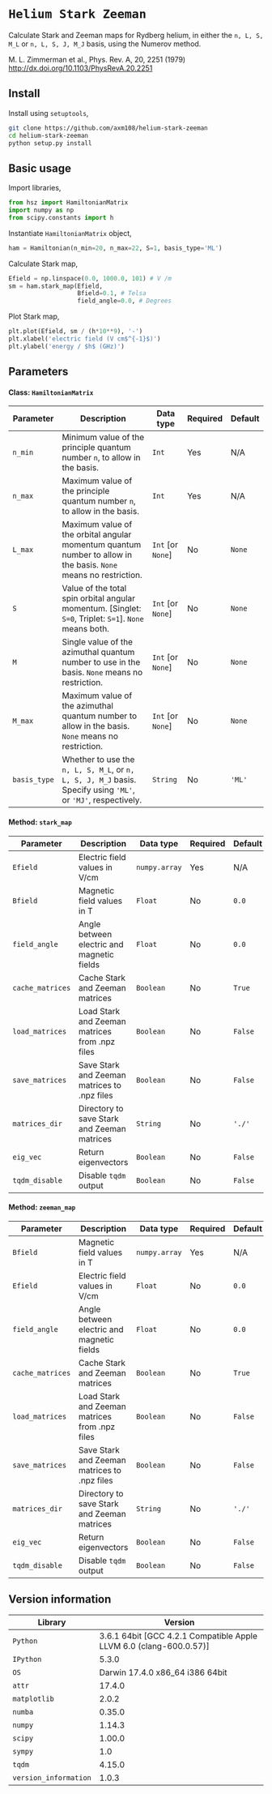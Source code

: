 `Helium Stark Zeeman`
===============

Calculate Stark and Zeeman maps for Rydberg helium, in either the `n, L, S, M_L` or `n, L, S, J, M_J` basis, using the
Numerov method.

M. L. Zimmerman et al., Phys. Rev. A, 20, 2251 (1979)
http://dx.doi.org/10.1103/PhysRevA.20.2251

Install
-------

Install using `setuptools`,
```bash
git clone https://github.com/axm108/helium-stark-zeeman
cd helium-stark-zeeman
python setup.py install
```

Basic usage
-------

Import libraries,
```python
from hsz import HamiltonianMatrix
import numpy as np
from scipy.constants import h
```
Instantiate `HamiltonianMatrix` object,
```python
ham = Hamiltonian(n_min=20, n_max=22, S=1, basis_type='ML')
```

Calculate Stark map,
```python
Efield = np.linspace(0.0, 1000.0, 101) # V /m
sm = ham.stark_map(Efield,
                   Bfield=0.1, # Telsa
                   field_angle=0.0, # Degrees
```

Plot Stark map,
```python
plt.plot(Efield, sm / (h*10**9), '-')
plt.xlabel('electric field (V cm$^{-1}$)')
plt.ylabel('energy / $h$ (GHz)')
```

Parameters
-------

#### Class: `HamiltonianMatrix`
| Parameter  | Description | Data type | Required | Default |
| ------------ | ------------ | ------------ | ------------ | ------------ |
| `n_min` | Minimum value of the principle quantum number `n`, to allow in the basis. | `Int` | Yes | N/A |
| `n_max` | Maximum value of the principle quantum number `n`, to allow in the basis. | `Int` | Yes | N/A |
| `L_max` | Maximum value of the orbital angular momentum quantum number to allow in the basis. `None` means no restriction. | `Int` [or `None`] | No | `None` |
| `S` | Value of the total spin orbital angular momentum. [Singlet: `S=0`, Triplet: `S=1`]. `None` means both.  | `Int` [or `None`] | No | `None` |
| `M` | Single value of the azimuthal quantum number to use in the basis. `None` means no restriction. | `Int` [or `None`] | No | `None` |
| `M_max` | Maximum value of the azimuthal quantum number to allow in the basis. `None` means no restriction. | `Int` [or `None`] | No | `None` |
| `basis_type` | Whether to use the `n, L, S, M_L`, or `n, L, S, J, M_J` basis. Specify using `'ML'`, or `'MJ'`, respectively. | `String` | No | `'ML'` |

#### Method: `stark_map`
| Parameter  | Description | Data type | Required | Default |
| ------------ | ------------ | ------------ | ------------ | ------------ |
| `Efield`  | Electric field values in V/cm | `numpy.array` | Yes  | N/A |
| `Bfield`  | Magnetic field values in T  | `Float`  | No  | `0.0` |
| `field_angle` | Angle between electric and magnetic fields | `Float` | No | `0.0` |
| `cache_matrices` | Cache Stark and Zeeman matrices | `Boolean` | No | `True` |
| `load_matrices` | Load Stark and Zeeman matrices from .npz files | `Boolean` | No | `False` |
| `save_matrices` | Save Stark and Zeeman matrices to .npz files | `Boolean` | No | `False` |
| `matrices_dir` | Directory to save Stark and Zeeman matrices | `String` | No | `'./'` |
| `eig_vec` | Return eigenvectors | `Boolean` | No | `False` |
| `tqdm_disable` | Disable `tqdm` output | `Boolean` | No | `False` |

#### Method: `zeeman_map`
| Parameter  | Description | Data type | Required | Default |
| ------------ | ------------ | ------------ | ------------ | ------------ |
| `Bfield`  | Magnetic field values in T | `numpy.array` | Yes  | N/A |
| `Efield`  | Electric field values in V/cm  | `Float`  | No  | `0.0` |
| `field_angle` | Angle between electric and magnetic fields | `Float` | No | `0.0` |
| `cache_matrices` | Cache Stark and Zeeman matrices | `Boolean` | No | `True` |
| `load_matrices` | Load Stark and Zeeman matrices from .npz files | `Boolean` | No | `False` |
| `save_matrices` | Save Stark and Zeeman matrices to .npz files | `Boolean` | No | `False` |
| `matrices_dir` | Directory to save Stark and Zeeman matrices | `String` | No | `'./'` |
| `eig_vec` | Return eigenvectors | `Boolean` | No | `False` |
| `tqdm_disable` | Disable `tqdm` output | `Boolean` | No | `False` |

Version information
-------------------

| Library  | Version |
| ------------ | ------------ |
| `Python`  | 3.6.1 64bit [GCC 4.2.1 Compatible Apple LLVM 6.0 (clang-600.0.57)] |
| `IPython` | 5.3.0 |
| `OS` | Darwin 17.4.0 x86_64 i386 64bit |
| `attr` | 17.4.0 |
| `matplotlib` | 2.0.2 |
| `numba` | 0.35.0 |
| `numpy` | 1.14.3 |
| `scipy` | 1.00.0 |
| `sympy` | 1.0 |
| `tqdm` | 4.15.0 |
| `version_information` | 1.0.3 |